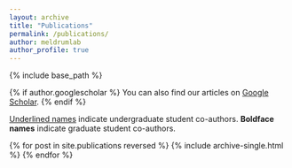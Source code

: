 ```yaml
---
layout: archive
title: "Publications"
permalink: /publications/
author: meldrumlab
author_profile: true
---
```


{% include base_path %}

{% if author.googlescholar %}
  You can also find our articles on <a href="{{author.googlescholar}}"> Google Scholar</a>.
{% endif %}

<u>Underlined names</u> indicate undergraduate student co-authors.
<b>Boldface names</b> indicate graduate student co-authors.

{% for post in site.publications reversed %}
  {% include archive-single.html %}
{% endfor %}
